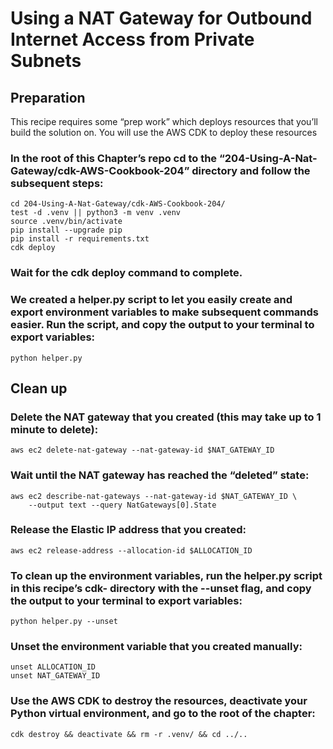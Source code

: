 # Using a NAT Gateway for Outbound Internet Access from Private Subnets
## Preparation
This recipe requires some “prep work” which deploys resources that you’ll build the solution on. You will use the AWS CDK to deploy these resources 

### In the root of this Chapter’s repo cd to the “204-Using-A-Nat-Gateway/cdk-AWS-Cookbook-204” directory and follow the subsequent steps: 

```
cd 204-Using-A-Nat-Gateway/cdk-AWS-Cookbook-204/
test -d .venv || python3 -m venv .venv
source .venv/bin/activate
pip install --upgrade pip
pip install -r requirements.txt
cdk deploy
```
### Wait for the cdk deploy command to complete. 

### We created a helper.py script to let you easily create and export environment variables to make subsequent commands easier. Run the script, and copy the output to your terminal to export variables:

`python helper.py`


## Clean up 
### Delete the NAT gateway that you created (this may take up to 1 minute to delete):

`aws ec2 delete-nat-gateway --nat-gateway-id $NAT_GATEWAY_ID`

### Wait until the NAT gateway has reached the “deleted” state:
```
aws ec2 describe-nat-gateways --nat-gateway-id $NAT_GATEWAY_ID \
    --output text --query NatGateways[0].State
```

### Release the Elastic IP address that you created:

`aws ec2 release-address --allocation-id $ALLOCATION_ID`

### To clean up the environment variables, run the helper.py script in this recipe’s cdk- directory with the --unset flag, and copy the output to your terminal to export variables:

`python helper.py --unset`

### Unset the environment variable that you created manually:
```
unset ALLOCATION_ID
unset NAT_GATEWAY_ID
```
### Use the AWS CDK to destroy the resources, deactivate your Python virtual environment, and go to the root of the chapter:

`cdk destroy && deactivate && rm -r .venv/ && cd ../..`
